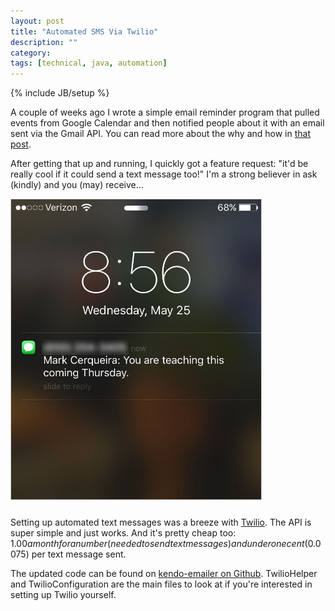 ```yaml
---
layout: post
title: "Automated SMS Via Twilio"
description: ""
category: 
tags: [technical, java, automation]
---
```

{% include JB/setup %}

A couple of weeks ago I wrote a simple email reminder program that pulled events from Google Calendar and then notified people about it with an email sent via the Gmail API. You can read more about the why and how in [that post][1].

After getting that up and running, I quickly got a feature request: "it'd be really cool if it could send a text message too!" I'm a strong believer in ask (kindly) and you (may) receive...

<div>
	<img class="rounded-corners" style="max-width: 400px; border: 1px solid #cdcdcd;" src="/assets/images/posts/2016-05-26/twilio.jpg"/>
	<p class="caption-text" style="line-height: 1.5em; margin-bottom: 24px;"><strong></strong></p>
</div>

Setting up automated text messages was a breeze with [Twilio][3]. The API is super simple and just works. And it's pretty cheap too: $1.00 a month for a number (needed to send text messages) and under one cent ($0.0075) per text message sent.

The updated code can be found on [kendo-emailer on Github][2]. TwilioHelper and TwilioConfiguration are the main files to look at if you're interested in setting up Twilio yourself. 

[1]: /2016/03/26/automated-calendar-reminders-gmail
[2]: https://github.com/markcerqueira/kendo-emailer
[3]: https://www.twilio.com/
